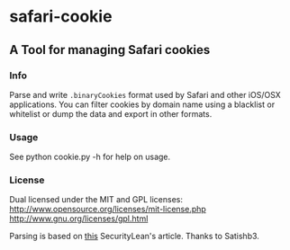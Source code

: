 # safari-cookie
## A Tool for managing Safari cookies

### Info
Parse and write `.binaryCookies` format used by Safari and other iOS/OSX applications.
You can filter cookies by domain name using a blacklist or whitelist or dump the data and export in other formats.

### Usage
See python cookie.py -h for help on usage.

### License
Dual licensed under the MIT and GPL licenses:  
http://www.opensource.org/licenses/mit-license.php  
http://www.gnu.org/licenses/gpl.html

Parsing is based on [this](http://www.securitylearn.net/2012/10/27/cookies-binarycookies-reader/) SecurityLean's article.
Thanks to Satishb3.
